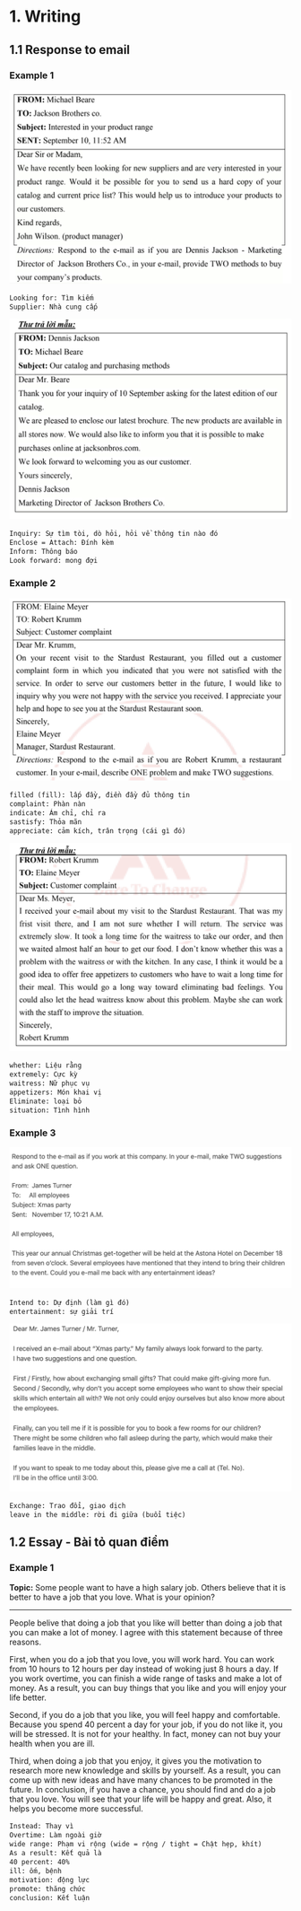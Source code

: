 
# 1. Writing

## 1.1 Response to email

### Example 1

![1](./bke_imgs/mail1.png)

```
Looking for: Tìm kiếm
Supplier: Nhà cung cấp
```

![1](./bke_imgs/mail1_a.png)

```
Inquiry: Sự tìm tòi, dò hỏi, hỏi về thông tin nào đó
Enclose = Attach: Đính kèm
Inform: Thông báo
Look forward: mong đợi
```

### Example 2

![1](./bke_imgs/mail2.png)

```
filled (fill): lấp đầy, điền đầy đủ thông tin
complaint: Phàn nàn
indicate: Ám chỉ, chỉ ra
sastisfy: Thỏa mãn
appreciate: cảm kích, trân trọng (cái gì đó)
```

![1](./bke_imgs/mail2_a.png)

```
whether: Liệu rằng
extremely: Cực kỳ
waitress: Nữ phục vụ
appetizers: Món khai vị
Eliminate: loại bỏ
situation: Tình hình
```

### Example 3

![1](./bke_imgs/mail3.png)

```
Intend to: Dự định (làm gì đó)
entertainment: sự giải trí
```

![1](./bke_imgs/mail3_a.png)

```
Exchange: Trao đổi, giao dịch
leave in the middle: rời đi giữa (buổi tiệc)
```

## 1.2 Essay - Bài tỏ quan điểm

### Example 1

**Topic:** Some people want to have a high salary job. Others  believe that it is better to have a job that you love. What is your opinion?

----
People belive that doing a job that you like will  better than doing a job that you can make a lot of money. I agree with  this statement because of three reasons.

First, when you do a job that you love, you will work hard. You can work from 10 hours to 12 hours per day instead of woking just 8 hours a day. If you work overtime, you can finish a wide range of tasks and  make a lot of money. As a result, you can buy things that you like and you will enjoy your  life better.

Second, if you do a job that you like, you will feel happy and comfortable. Because you spend 40 percent a day for your job, if you do not like it, you will be stressed. It is not for your healthy. In fact, money can not buy your health  when you are ill.

Third, when doing a job that you enjoy, it gives you the motivation to   research more new knowledge and skills by yourself. As a result, you can come up with new ideas and have many chances to be promoted in the future. In conclusion, if you have a chance, you should find  and do a job that you love. You will see that your  life  will  be happy and great. Also, it helps you  become more successful.

```
Instead: Thay vì
Overtime: Làm ngoài giờ
wide range: Phạm vi rộng (wide = rộng / tight = Chật hẹp, khít)
As a result: Kết quả là
40 percent: 40%
ill: ốm, bệnh
motivation: động lực
promote: thăng chức
conclusion: Kết luận
```
